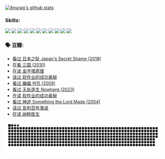 
[![Anurag's github stats](https://github-readme-stats.vercel.app/api?username=w940853815)](https://github.com/anuraghazra/github-readme-stats)

### Skills:

<code><img height="32" src="https://cdn.jsdelivr.net/npm/simple-icons@v5/icons/python.svg"></code>
<code><img height="32" src="https://cdn.jsdelivr.net/npm/simple-icons@v5/icons/javascript.svg"></code>
<code><img height="32" src="https://cdn.jsdelivr.net/npm/simple-icons@v5/icons/django.svg"></code>
<code><img height="32" src="https://cdn.jsdelivr.net/npm/simple-icons@v5/icons/flask.svg"></code>
<code><img height="32" src="https://cdn.jsdelivr.net/npm/simple-icons@v5/icons/vuetify.svg"></code>
<code><img height="32" src="https://cdn.jsdelivr.net/npm/simple-icons@v5/icons/git.svg"></code>
<code><img height="32" src="https://cdn.jsdelivr.net/npm/simple-icons@v5/icons/docker.svg"></code>
<code><img height="32" src="https://cdn.jsdelivr.net/npm/simple-icons@v5/icons/postgresql.svg"></code>
<code><img height="32" src="https://cdn.jsdelivr.net/npm/simple-icons@v5/icons/elasticsearch.svg"></code>
<code><img height="32" src="https://cdn.jsdelivr.net/npm/simple-icons@v5/icons/macos.svg"></code>
<code><img height="32" src="https://cdn.jsdelivr.net/npm/simple-icons@v5/icons/linux.svg"></code>

### 🗣 豆瓣:

<!-- DOUBAN-ACTIVITIES:START -->
- [看过 日本之耻 Japan's Secret Shame‎ (2018)](https://www.douban.com/people/136069238/status/4431579101/?_i=00547434)
- [在看 三国‎ (2010)](https://www.douban.com/people/136069238/status/4430559482/?_i=00547434)
- [在读 金字塔原理](https://www.douban.com/people/136069238/status/4424812753/?_i=00547434)
- [读过 软件业的成功奥秘](https://www.douban.com/people/136069238/status/4424809958/?_i=00547434)
- [看过 蝙蝠 박쥐‎ (2009)](https://www.douban.com/people/136069238/status/4422787315/?_i=00547434)
- [看过 无处逢生 Nowhere‎ (2023)](https://www.douban.com/people/136069238/status/4416454713/?_i=00547434)
- [在读 软件业的成功奥秘](https://www.douban.com/people/136069238/status/4414815312/?_i=00547434)
- [看过 神迹 Something the Lord Made‎ (2004)](https://www.douban.com/people/136069238/status/4409691983/?_i=00547434)
- [读过 告别百年激进](https://www.douban.com/people/136069238/status/4406414036/?_i=00547434)
- [在读 纳粹医生](https://www.douban.com/people/136069238/status/4406413750/?_i=00547434)
<!-- DOUBAN-ACTIVITIES:END -->


![Snake animation](https://raw.githubusercontent.com/w940853815/w940853815/output/github-contribution-grid-snake.svg)

<!--
**w940853815/w940853815** is a ✨ _special_ ✨ repository because its `README.md` (this file) appears on your GitHub profile.

Here are some ideas to get you started:

- 🔭 I’m currently working on ...
- 🌱 I’m currently learning ...
- 👯 I’m looking to collaborate on ...
- 🤔 I’m looking for help with ...
- 💬 Ask me about ...
- 📫 How to reach me: ...
- 😄 Pronouns: ...
- ⚡ Fun fact: ...
-->
